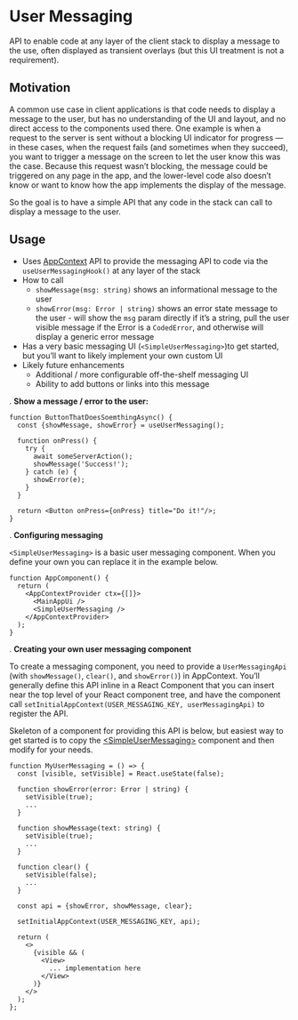 # User Messaging

API to enable code at any layer of the client stack to display a message to the
use, often displayed as transient overlays (but this UI treatment is not a
requirement).

## Motivation

A common use case in client applications is that code needs to display a message
to the user, but has no understanding of the UI and layout, and no direct access
to the components used there. One example is when a request to the server is
sent without a blocking UI indicator for progress — in these cases, when the
request fails (and sometimes when they succeed), you want to trigger a message
on the screen to let the user know this was the case. Because this request
wasn’t blocking, the message could be triggered on any page in the app, and the
lower-level code also doesn’t know or want to know how the app implements the
display of the message.

So the goal is to have a simple API that any code in the stack can call to
display a message to the user.

## Usage

- Uses [AppContext](./app-context.md) API to provide the messaging API to code
  via the `useUserMessagingHook()` at any layer of the stack
- How to call
  - `showMessage(msg: string)` shows an informational message to the user
  - `showError(msg: Error | string)` shows an error state message to the user -
    will show the `msg` param directly if it’s a string, pull the user visible
    message if the Error is a `CodedError`, and otherwise will display a generic
    error message
- Has a very basic messaging UI (`<SimpleUserMessaging>`)to get started, but
  you’ll want to likely implement your own custom UI
- Likely future enhancements
  - Additional / more configurable off-the-shelf messaging UI
  - Ability to add buttons or links into this message

. **Show a message / error to the user:**

```tsx
function ButtonThatDoesSoemthingAsync() {
  const {showMessage, showError} = useUserMessaging();

  function onPress() {
    try {
      await someServerAction();
      showMessage('Success!');
    } catch (e) {
      showError(e);
    }
  }

  return <Button onPress={onPress} title="Do it!"/>;
}
```

. **Configuring messaging**

`<SimpleUserMessaging>` is a basic user messaging component. When you define
your own you can replace it in the example below.

```tsx
function AppComponent() {
  return (
    <AppContextProvider ctx={[]}>
      <MainAppUi />
      <SimpleUserMessaging />
    </AppContextProvider>
  );
}
```

. **Creating your own user messaging component**

To create a messaging component, you need to provide a `UserMessagingApi` (with
`showMessage()`, `clear()`, and `showError()`) in AppContext. You’ll generally
define this API inline in a React Component that you can insert near the top
level of your React component tree, and have the component call
`setInitialAppContext(USER_MESSAGING_KEY, userMessagingApi)` to register the
API.

Skeleton of a component for providing this API is below, but easiest way to get
started is to copy the
[\<SimpleUserMessaging\>](https://github.com/facebookincubator/npe-toolkit/blob/6e1620918cac9269ae0031dfb4ec3f65ea84a3c4/lib/core/client/UserMessaging.tsx#L53)
component and then modify for your needs.

```tsx
function MyUserMessaging = () => {
  const [visible, setVisible] = React.useState(false);

  function showError(error: Error | string) {
    setVisible(true);
    ...
  }

  function showMessage(text: string) {
    setVisible(true);
    ...
  }

  function clear() {
    setVisible(false);
    ...
  }

  const api = {showError, showMessage, clear};

  setInitialAppContext(USER_MESSAGING_KEY, api);

  return (
    <>
      {visible && (
        <View>
          ... implementation here
        </View>
      )}
    </>
  );
};
```
